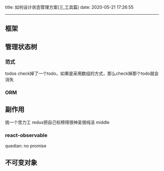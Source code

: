 title: 如何设计状态管理方案(三,工具篇)
date: 2020-05-21 17:26:55

---

## 框架

## 管理状态树
### 范式
todos check掉了一个todo，如果是采用数组的方式，那么check掉那个todo就会消失
### ORM

## 副作用
挑一个苦力工
redux把自己标榜得很神圣很纯洁
middle


### react-observable
quedian: no promise

## 不可变对象

